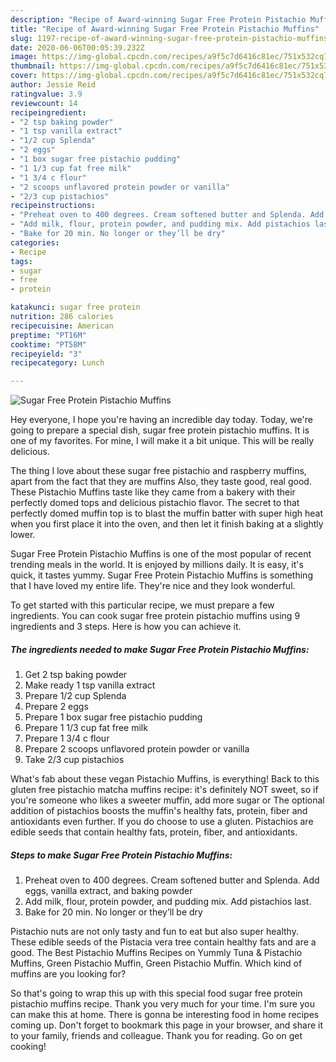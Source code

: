 ```yaml
---
description: "Recipe of Award-winning Sugar Free Protein Pistachio Muffins"
title: "Recipe of Award-winning Sugar Free Protein Pistachio Muffins"
slug: 1197-recipe-of-award-winning-sugar-free-protein-pistachio-muffins
date: 2020-06-06T00:05:39.232Z
image: https://img-global.cpcdn.com/recipes/a9f5c7d6416c81ec/751x532cq70/sugar-free-protein-pistachio-muffins-recipe-main-photo.jpg
thumbnail: https://img-global.cpcdn.com/recipes/a9f5c7d6416c81ec/751x532cq70/sugar-free-protein-pistachio-muffins-recipe-main-photo.jpg
cover: https://img-global.cpcdn.com/recipes/a9f5c7d6416c81ec/751x532cq70/sugar-free-protein-pistachio-muffins-recipe-main-photo.jpg
author: Jessie Reid
ratingvalue: 3.9
reviewcount: 14
recipeingredient:
- "2 tsp baking powder"
- "1 tsp vanilla extract"
- "1/2 cup Splenda"
- "2 eggs"
- "1 box sugar free pistachio pudding"
- "1 1/3 cup fat free milk"
- "1 3/4 c flour"
- "2 scoops unflavored protein powder or vanilla"
- "2/3 cup pistachios"
recipeinstructions:
- "Preheat oven to 400 degrees. Cream softened butter and Splenda. Add eggs, vanilla extract, and baking powder"
- "Add milk, flour, protein powder, and pudding mix. Add pistachios last."
- "Bake for 20 min. No longer or they’ll be dry"
categories:
- Recipe
tags:
- sugar
- free
- protein

katakunci: sugar free protein 
nutrition: 286 calories
recipecuisine: American
preptime: "PT16M"
cooktime: "PT58M"
recipeyield: "3"
recipecategory: Lunch

---
```



![Sugar Free Protein Pistachio Muffins](https://img-global.cpcdn.com/recipes/a9f5c7d6416c81ec/751x532cq70/sugar-free-protein-pistachio-muffins-recipe-main-photo.jpg)

Hey everyone, I hope you're having an incredible day today. Today, we're going to prepare a special dish, sugar free protein pistachio muffins. It is one of my favorites. For mine, I will make it a bit unique. This will be really delicious.

The thing I love about these sugar free pistachio and raspberry muffins, apart from the fact that they are muffins Also, they taste good, real good. These Pistachio Muffins taste like they came from a bakery with their perfectly domed tops and delicious pistachio flavor. The secret to that perfectly domed muffin top is to blast the muffin batter with super high heat when you first place it into the oven, and then let it finish baking at a slightly lower.

Sugar Free Protein Pistachio Muffins is one of the most popular of recent trending meals in the world. It is enjoyed by millions daily. It is easy, it's quick, it tastes yummy. Sugar Free Protein Pistachio Muffins is something that I have loved my entire life. They're nice and they look wonderful.


To get started with this particular recipe, we must prepare a few ingredients. You can cook sugar free protein pistachio muffins using 9 ingredients and 3 steps. Here is how you can achieve it.

<!--inarticleads1-->

##### The ingredients needed to make Sugar Free Protein Pistachio Muffins:

1. Get 2 tsp baking powder
1. Make ready 1 tsp vanilla extract
1. Prepare 1/2 cup Splenda
1. Prepare 2 eggs
1. Prepare 1 box sugar free pistachio pudding
1. Prepare 1 1/3 cup fat free milk
1. Prepare 1 3/4 c flour
1. Prepare 2 scoops unflavored protein powder or vanilla
1. Take 2/3 cup pistachios


What&#39;s fab about these vegan Pistachio Muffins, is everything! Back to this gluten free pistachio matcha muffins recipe: it&#39;s definitely NOT sweet, so if you&#39;re someone who likes a sweeter muffin, add more sugar or The optional addition of pistachios boosts the muffin&#39;s healthy fats, protein, fiber and antioxidants even further. If you do choose to use a gluten. Pistachios are edible seeds that contain healthy fats, protein, fiber, and antioxidants. 

<!--inarticleads2-->

##### Steps to make Sugar Free Protein Pistachio Muffins:

1. Preheat oven to 400 degrees. Cream softened butter and Splenda. Add eggs, vanilla extract, and baking powder
1. Add milk, flour, protein powder, and pudding mix. Add pistachios last.
1. Bake for 20 min. No longer or they’ll be dry


Pistachio nuts are not only tasty and fun to eat but also super healthy. These edible seeds of the Pistacia vera tree contain healthy fats and are a good. The Best Pistachio Muffins Recipes on Yummly Tuna &amp; Pistachio Muffins, Green Pistachio Muffin, Green Pistachio Muffin. Which kind of muffins are you looking for? 

So that's going to wrap this up with this special food sugar free protein pistachio muffins recipe. Thank you very much for your time. I'm sure you can make this at home. There is gonna be interesting food in home recipes coming up. Don't forget to bookmark this page in your browser, and share it to your family, friends and colleague. Thank you for reading. Go on get cooking!
